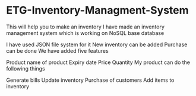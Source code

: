 # ETG-Inventory-Managment-System
This will help you to make an inventory I have made an inventory management system which is working on NoSQL base database

I have used JSON file system for it
New inventory can be added
Purchase can be done
We have added five features

Product
name of product
Expiry date
Price
Quantity
My product can do the following things

Generate bills
Update inventory
Purchase of customers
Add items to inventory
